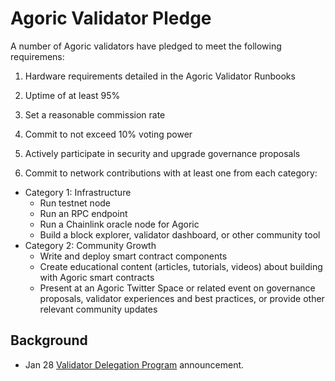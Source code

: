 # Agoric Validator Pledge

A number of Agoric validators have pledged to meet the following requiremens:

1. Hardware requirements detailed in the Agoric Validator Runbooks

2. Uptime of at least 95%

3. Set a reasonable commission rate

4. Commit to not exceed 10% voting power

5. Actively participate in security and upgrade governance proposals

6. Commit to network contributions with at least one from each category:

  - Category 1: Infrastructure
    - Run testnet node 
    - Run an RPC endpoint
    - Run a Chainlink oracle node for Agoric 
    - Build a block explorer, validator dashboard, or other community tool
  - Category 2: Community Growth
    - Write and deploy smart contract components
    - Create educational content (articles, tutorials, videos) about building with Agoric smart contracts 
    - Present at an Agoric Twitter Space or related event on governance proposals, validator experiences and best practices, or provide other  relevant community updates

## Background

  - Jan 28 [Validator Delegation Program](https://agoric.com/blog/announcements/agoric-validator-program/) announcement.
